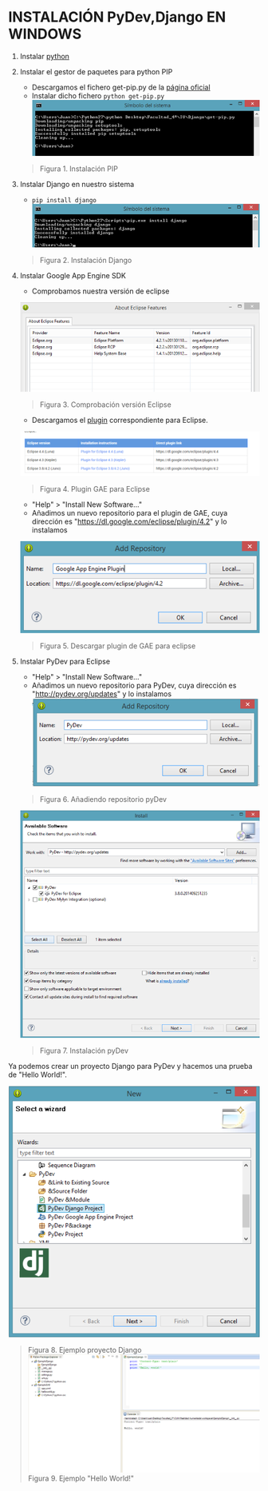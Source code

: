 INSTALACIÓN PyDev,Django EN WINDOWS
===================================

1) Instalar [python](https://www.python.org/downloads/)

2) Instalar el gestor de paquetes para python PIP
   * Descargamos el fichero get-pip.py de la [página oficial](https://pip.pypa.io/en/latest/installing.html)
   * Instalar dicho fichero ```python get-pip.py```
   ![Figura1](Imagenes/Figura_1.png)
   > Figura 1. Instalación PIP

3) Instalar Django en nuestro sistema
   * ```pip install django```
   ![Figura2](Imagenes/Figura_2.png)
   > Figura 2. Instalación Django

4) Instalar Google App Engine SDK
   * Comprobamos nuestra versión de eclipse 
   
   ![Figura6](Imagenes/Figura_6.png)	 
   > Figura 3. Comprobación versión Eclipse
   * Descargamos el [plugin](https://developers.google.com/eclipse/docs/getting_started) correspondiente para Eclipse.

   ![Figura7](Imagenes/Figura_7.png)	
   > Figura 4. Plugin GAE para Eclipse
   * "Help" > "Install New Software..."
   *  Añadimos un nuevo repositorio para el plugin de GAE, cuya dirección es "https://dl.google.com/eclipse/plugin/4.2" y lo instalamos
   
   ![Figura8](Imagenes/Figura_8.png)
   > Figura 5. Descargar plugin de GAE para eclipse


4) Instalar PyDev para Eclipse
   * "Help" > "Install New Software..."
   * Añadimos un nuevo repositorio para PyDev, cuya dirección es "http://pydev.org/updates" y lo instalamos
   ![Figura3](Imagenes/Figura_3.png)
   > Figura 6. Añadiendo repositorio pyDev

   ![Figura4](Imagenes/Figura_4.png)
   > Figura 7. Instalación pyDev


Ya podemos crear un proyecto Django para PyDev y hacemos una prueba de "Hello World!".

 ![Figura5](Imagenes/Figura_5.png)
 > Figura 8. Ejemplo proyecto Django
 ![Figura9](Imagenes/Figura_9.png)
 > Figura 9. Ejemplo "Hello World!"


